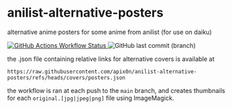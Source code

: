 # anilist-alternative-posters

alternative anime posters for some anime from anilist (for use on daiku)

[![GitHub Actions Workflow Status](https://img.shields.io/github/actions/workflow/status/apix0n/anilist-alternative-posters/publish.yml?label=resize%20images%20%26%20publish%20on%20'covers'%20branch)
](https://github.com/apix0n/anilist-alternative-posters/actions/workflows/publish.yml) 
![GitHub last commit (branch)](https://img.shields.io/github/last-commit/apix0n/anilist-alternative-posters/covers)

the .json file containing relative links for alternative covers is available at 
```
https://raw.githubusercontent.com/apix0n/anilist-alternative-posters/refs/heads/covers/posters.json
```

the workflow is ran at each push to the `main` branch, and creates thumbnails for each `original.[jpg|jpeg|png]` file using ImageMagick.
